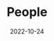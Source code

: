 ---
title: People
date: 2022-10-24

type: landing

sections:
  - block: people
    content:
      title: Meet the Team
      # Choose which groups/teams of users to display.
      #   Edit `user_groups` in each user's profile to add them to one or more of these groups.
      user_groups:
          - Principal Investigator
          - Graduate Students
          - Undergraduate Research Assistant
      sort_by: Params.last_name
      sort_ascending: true
    design:
      show_interests: true
      show_role: true
      show_social: true
---
